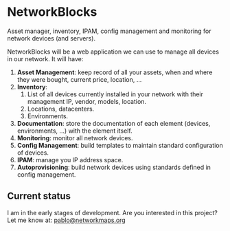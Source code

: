 # NetworkBlocks
Asset manager, inventory, IPAM, config management and monitoring for network devices (and servers).

NetworkBlocks will be a web application we can use to manage all devices in our network. It will have:
1. **Asset Management**: keep record of all your assets, when and where they were bought, current price, location, ...
2. **Inventory**: 
   1. List of all devices currently installed in your network with their management IP, vendor, models, location.
   2. Locations, datacenters.
   3. Environments.
4. **Documentation**: store the documentation of each element (devices, environments, ...) with the element itself.
5. **Monitoring**: monitor all network devices.
6. **Config Management**: build templates to maintain standard configuration of devices.
7. **IPAM**: manage you IP address space.
8. **Autoprovisioning**: build network devices using standards defined in config management.

## Current status

I am in the early stages of development.
Are you interested in this project? Let me know at: pablo@networkmaps.org
